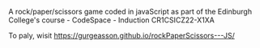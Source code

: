 A rock/paper/scissors game coded in javaScript as part of the Edinburgh College's course - CodeSpace - Induction CR1CSICZ22-X1XA

To paly, wisit
https://gurgeasson.github.io/rockPaperScissors---JS/
